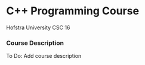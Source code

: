 # C++ Programming Course 
Hofstra University CSC 16

### Course Description 

To Do: Add course description 
